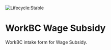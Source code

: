 ![Lifecycle:Stable](https://img.shields.io/badge/Lifecycle-Stable-97ca00)
# WorkBC Wage Subsidy
WorkBC intake form for Wage Subsidy.
 
